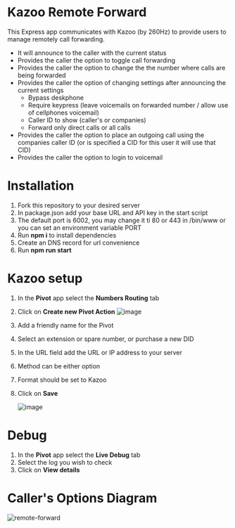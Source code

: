 # Kazoo Remote Forward
This Express app communicates with Kazoo (by 260Hz) to provide users to manage remotely call forwarding.
* It will announce to the caller with the current status
* Provides the caller the option to toggle call forwarding
* Provides the caller the option to change the the number where calls are being forwarded
* Provides the caller the option of changing settings after announcing the current settings
  * Bypass deskphone
  * Require keypress (leave voicemails on forwarded number / allow use of cellphones voicemail)
  * Caller ID to show (caller's or companies)
  * Forward only direct calls or all calls
* Provides the caller the option to place an outgoing call using the companies caller ID (or is specified a CID for this user it will use that CID)
* Provides the caller the option to login to voicemail

# Installation
1. Fork this repository to your desired server
2. In package.json add your base URL and API key in the start script
3. The default port is 6002, you may change it ti 80 or 443 in /bin/www or you can set an environment variable PORT
4. Run **npm i** to install dependencies
5. Create an DNS record for url convenience 
6. Run **npm run start**

# Kazoo setup
1. In the **Pivot** app select the **Numbers Routing** tab
2. Click on **Create new Pivot Action**
  ![image](https://github.com/joshuamargareten/Kazoo-Remote-Forward/assets/106287331/89a5a65c-e1f2-4de9-978a-c933d4ca20e6)

3. Add a friendly name for the Pivot
4. Select an extension or spare number, or purchase a new DID
5. In the URL field add the URL or IP address to your server
6. Method can be either option
7. Format should be set to Kazoo
8. Click on **Save**

   ![image](https://github.com/joshuamargareten/Kazoo-Remote-Forward/assets/106287331/e12d1845-821d-49f1-a77b-dcc525570cb7)


# Debug
1. In the **Pivot** app select the **Live Debug** tab
2. Select the log you wish to check
3. Click on **View details**

# Caller's Options Diagram


![remote-forward](https://github.com/joshuamargareten/Kazoo-Remote-Forward/assets/106287331/ebeb5ed0-6a15-46c2-818f-0c5424df9cbf)

